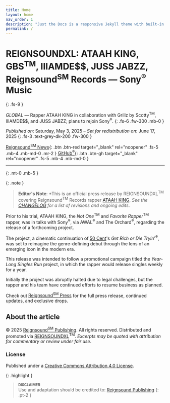 ```yaml
---
title: Home
layout: home
nav_order: 1
description: "Just the Docs is a responsive Jekyll theme with built-in search that is easily customizable and hosted on GitHub Pages."
permalink: /
---
```


# REIGNSOUNDXL: ATAAH KING, GBS<sup class="tm-title">TM</sup>, IIIAMDE$$, JUSS JABZZ, Reignsound<sup class="tm-title">SM</sup> Records ― Sony<sup class="tmr-title">&reg;</sup> Music
{: .fs-9 }

*GLOBAL* ― Rapper ATAAH KING in collaboration with Grillz by Scotty<sup class="tm">TM</sup>, IIIAMDE$$, and JUSS JABZZ; plans to rejoin Sony<sup class="tmr-lede">&reg;</sup>.
{: .fs-6 .fw-300 .mb-0 }

*Published on*: Saturday, May 3, 2025 &ndash; *Set for redistribution on*: June 17, 2025
{: .fs-3 .text-grey-dk-200 .fw-300 }

[Reignsound<sup class="tm">SM</sup> News](https://reignsoundnews.github.io/){: .btn .btn-red target="_blank" rel="noopener" .fs-5 .mb-4 .mb-md-0 .mr-2 }
[GitHub<sup class="tmr">&reg;</sup>][Reignsound Press repo]{: .btn .btn-gh target="_blank" rel="noopener" .fs-5 .mb-4 .mb-md-0 }

---
{: .mt-0 .mb-5 }

{: .note }
> **Editor's Note**: *This is an official press release by REIGNSOUNDXL<sup class="tm">TM</sup> covering Reignsound<sup class="tm">TM</sup> Records rapper [ATAAH KING](https://www.google.com/search?q=ataah+king&oq=ATAAH+KING). *See the [CHANGELOG](https://github.com/reignsoundpress/reignsoundpress.github.io/commits/main) for a list of revisions and ongoing edits*.

Prior to his trial, ATAAH KING, the *Not One*<sup class="tm">TM</sup> and *Favorite Rapper*<sup class="tm">TM</sup> rapper, was in talks with Sony<sup class="tmr">&reg;</sup>, via AWAL<sup class="tmr">&reg;</sup> and The Orchard<sup class="tmr">&reg;</sup>, regarding the release of a forthcoming project.

The project, a cinematic continuation of [50 Cent](https://www.google.com/search?q=ataah+king&oq=50+Cent)'s *Get Rich or Die Tryin*'<sup class="tmr">&reg;</sup>, was set to reimagine the genre-defining debut through the lens of an emerging icon in the modern era.

This release was intended to follow a promotional campaign titled the *Year-Long Singles Run* project, in which the rapper would release singles weekly for a year.

Initially the project was abruptly halted due to legal challenges, but the rapper and his team have continued efforts to resume business as planned.

Check out [Reignsound<sup class="tm">SM</sup> Press] for the full press release, continued updates, and exclusive drops.

## About the article

&copy; 2025 [Reignsound<sup class="tm">SM</sup> Publishing]. All rights reserved. Distributed and promoted via [REIGNSOUNDXL]<sup class="tm">TM</sup>. *Excerpts may be quoted with attribution for commentary or review under fair use*.

### License

Published under a [Creative Commons Attribution 4.0 License]. 

{: .highlight }
> <span style="font-size: 0.8em;">**DISCLAIMER**</span><br>
Use and adaptation should be credited to: [Reignsound Publishing]
{: .pt-2 }

[A.K.O.O. Clothing]: https://akoo.com
[Cook w Khyra]: https://www.twitch.tv/videos/2448915551
[COMPREHEND]: https://www.google.com/search?q=ATAAH+KING+COMPREHEND
[*Comprehend 2*]: https://www.google.com/search?q=ATAAH+KING+COMPREHEND+2
[Creative Commons Attribution 4.0 License]: https://creativecommons.org/licenses/by/4.0/
[FEMININE ENERGY 101]: https://feminineenergy101.com
[Grillz by Scotty]: https:grillzbyscotty.com
[IIIAMDESS]: https://www.google.com/search?q=IIIAMDESS
[Indie on Edgewood]: https://www.google.com/search?q=Indie+on+Edgewood
[LIVE on Edgewood]: https://www.google.com/search?q=LIVE+on+Edgewood
[Micah Kiyo]: https://www.google.com/search?q=MICAH+KIYO
[Reignsound<sup class="tm">SM</sup> Press]: https://reignsoundpress.github.io
[Reignsound Press repo]: https://github.com/REIGNSOUNDPRESS/reignsoundpress.github.io/blob/main/press-releases
[Reignsound Publishing]: https://reignsoundpublishing.github.io
[Reignsound<sup class="tm">SM</sup> Publishing]: https://reignsoundpublishing.github.io
[REIGNSOUNDXL]: https://reignsoundxl.github.io
[Scotty ATL]: https://www.google.com/search?q=SCOTTY+ATL